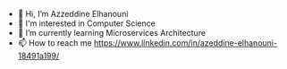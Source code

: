- 👋 Hi, I’m Azzeddine Elhanouni
- 👀 I'm interested in Computer Science
- 🌱 I’m currently learning Microservices Architecture
- 📫 How to reach me https://www.linkedin.com/in/azeddine-elhanouni-18491a199/

<!---
aelhanou/aelhanou is a ✨ special ✨ repository because its `README.md` (this file) appears on your GitHub profile.
You can click the Preview link to take a look at your changes.
--->
